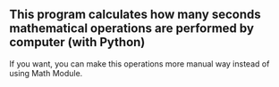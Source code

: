 This program calculates how many seconds mathematical operations are performed by computer (with Python)
-
If you want, you can make this operations  more manual way instead of using Math Module.

